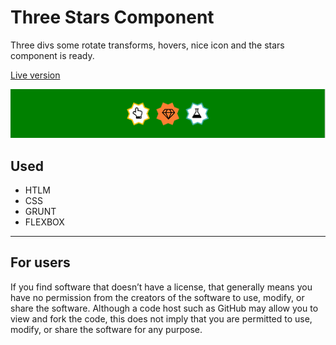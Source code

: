 # Three Stars Component

Three divs some rotate transforms, hovers,  nice icon and the stars component is ready.

[Live version](https://goldyga.github.io/website-Three-Stars_COMPONENT/)

![alt text](https://github.com/Goldyga/website-Three-Stars_COMPONENT/blob/master/stars.png?raw=true)

## Used
* HTLM
* CSS
* GRUNT
* FLEXBOX
---
## For users
If you find software that doesn’t have a license, that generally means you have no permission from the creators of the software to use, modify, or share the software. Although a code host such as GitHub may allow you to view and fork the code, this does not imply that you are permitted to use, modify, or share the software for any purpose.
